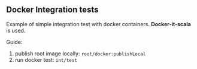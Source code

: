 ## Docker Integration tests

Example of simple integration test with docker containers.
**Docker-it-scala** is used.

Guide:
1. publish root image locally: `root/docker:publishLocal`
2. run docker test: `int/test`
